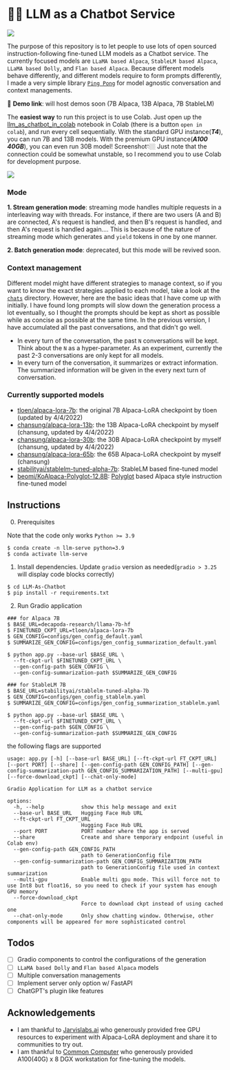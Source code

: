 # 💬🚀 LLM as a Chatbot Service

![](https://github.com/deep-diver/LLM-As-Chatbot/blob/main/assets/preview.png?raw=true)

The purpose of this repository is to let people to use lots of open sourced instruction-following fine-tuned LLM models as a Chatbot service. The currently focused models are `LLaMA based Alpaca`, `StableLM based Alpaca`, `LLaMA based Dolly`, and `Flan based Alpaca`. Because different models behave differently, and different models require to form prompts differently, I made a very simple library [`Ping Pong`](https://github.com/deep-diver/PingPong) for model agnostic conversation and context managements.

🔗 **Demo link**: will host demos soon (7B Alpaca, 13B Alpaca, 7B StableLM)

The **easiest way** to run this project is to use Colab. Just open up the [llm_as_chatbot_in_colab](https://github.com/deep-diver/Alpaca-LoRA-Serve/blob/main/notebooks/llm_as_chatbot_in_colab.ipynb) notebook in Colab (there is a button `open in colab`), and run every cell sequentially. With the standard GPU instance(___T4___), you can run 7B and 13B models. With the premium GPU instance(___A100 40GB___), you can even run 30B model! Screenshot👇🏼 Just note that the connection could be somewhat unstable, so I recommend you to use Colab for development purpose.

![](https://i.ibb.co/hZ3771L/Screen-Shot-2023-03-22-at-9-36-15-PM.png)

### Mode

**1. Stream generation mode**: streaming mode handles multiple requests in a interleaving way with threads. For instance, if there are two users (A and B) are connected, A's request is handled, and then B's request is handled, and then A's request is handled again.... This is because of the nature of streaming mode which generates and `yield` tokens in one by one manner. 

**2. Batch generation mode**: deprecated, but this mode will be revived soon.

### Context management

Different model might have different strategies to manage context, so if you want to know the exact strategies applied to each model, take a look at the [`chats`](https://github.com/deep-diver/LLM-As-Chatbot/tree/main/chats) directory. However, here are the basic ideas that I have come up with initially. I have found long prompts will slow down the generation process a lot eventually, so I thought the prompts should be kept as short as possible while as concise as possible at the same time. In the previous version, I have accumulated all the past conversations, and that didn't go well.

- In every turn of the conversation, the past `N` conversations will be kept. Think about the `N` as a hyper-parameter. As an experiment, currently the past 2-3 conversations are only kept for all models.
- In every turn of the conversation, it summarizes or extract information. The summarized information will be given in the every next turn of conversation.

### Currently supported models
  - [tloen/alpaca-lora-7b](https://huggingface.co/tloen/alpaca-lora-7b): the original 7B Alpaca-LoRA checkpoint by tloen (updated by 4/4/2022)
  - [chansung/alpaca-lora-13b](https://huggingface.co/chansung/alpaca-lora-13b): the 13B Alpaca-LoRA checkpoint by myself (chansung, updated by 4/4/2022)
  - [chansung/alpaca-lora-30b](https://huggingface.co/chansung/alpaca-lora-30b): the 30B Alpaca-LoRA checkpoint by myself (chansung, updated by 4/4/2022)
  - [chansung/alpaca-lora-65b](https://huggingface.co/chansung/alpaca-lora-65b): the 65B Alpaca-LoRA checkpoint by myself (chansung)
  - [stabilityai/stablelm-tuned-alpha-7b](https://huggingface.co/stabilityai/stablelm-tuned-alpha-7b): StableLM based fine-tuned model
  - [beomi/KoAlpaca-Polyglot-12.8B](https://huggingface.co/beomi/KoAlpaca-Polyglot-12.8B): [Polyglot](https://github.com/EleutherAI/polyglot) based Alpaca style instruction fine-tuned model
  
## Instructions

0. Prerequisites

Note that the code only works `Python >= 3.9`

```console
$ conda create -n llm-serve python=3.9
$ conda activate llm-serve
```

1. Install dependencies. Update `gradio` version as needed(`gradio > 𝟹.𝟸𝟻` will display code blocks correctly)
```console
$ cd LLM-As-Chatbot
$ pip install -r requirements.txt
```

2. Run Gradio application
```console
### for Alpaca 7B 
$ BASE_URL=decapoda-research/llama-7b-hf
$ FINETUNED_CKPT_URL=tloen/alpaca-lora-7b
$ GEN_CONFIG=configs/gen_config_default.yaml
$ SUMMARIZE_GEN_CONFIG=configs/gen_config_summarization_default.yaml

$ python app.py --base-url $BASE_URL \
  --ft-ckpt-url $FINETUNED_CKPT_URL \
  --gen-config-path $GEN_CONFIG \
  --gen-config-summarization-path $SUMMARIZE_GEN_CONFIG
  
### for StableLM 7B   
$ BASE_URL=stabilityai/stablelm-tuned-alpha-7b
$ GEN_CONFIG=configs/gen_config_stablelm.yaml
$ SUMMARIZE_GEN_CONFIG=configs/gen_config_summarization_stablelm.yaml

$ python app.py --base-url $BASE_URL \
  --ft-ckpt-url $FINETUNED_CKPT_URL \
  --gen-config-path $GEN_CONFIG \
  --gen-config-summarization-path $SUMMARIZE_GEN_CONFIG
```

the following flags are supported

```console
usage: app.py [-h] [--base-url BASE_URL] [--ft-ckpt-url FT_CKPT_URL] [--port PORT] [--share] [--gen-config-path GEN_CONFIG_PATH] [--gen-config-summarization-path GEN_CONFIG_SUMMARIZATION_PATH] [--multi-gpu] [--force-download_ckpt] [--chat-only-mode]

Gradio Application for LLM as a chatbot service

options:
  -h, --help            show this help message and exit
  --base-url BASE_URL   Hugging Face Hub URL
  --ft-ckpt-url FT_CKPT_URL
                        Hugging Face Hub URL
  --port PORT           PORT number where the app is served
  --share               Create and share temporary endpoint (useful in Colab env)
  --gen-config-path GEN_CONFIG_PATH
                        path to GenerationConfig file
  --gen-config-summarization-path GEN_CONFIG_SUMMARIZATION_PATH
                        path to GenerationConfig file used in context summarization
  --multi-gpu           Enable multi gpu mode. This will force not to use Int8 but float16, so you need to check if your system has enough GPU memory
  --force-download_ckpt
                        Force to download ckpt instead of using cached one
  --chat-only-mode      Only show chatting window. Otherwise, other components will be appeared for more sophisticated control
```

## Todos

- [ ] Gradio components to control the configurations of the generation
- [ ] `LLaMA based Dolly` and `Flan based Alpaca` models
- [ ] Multiple conversation managements
- [ ] Implement server only option w/ FastAPI
- [ ] ChatGPT's plugin like features

## Acknowledgements

- I am thankful to [Jarvislabs.ai](https://jarvislabs.ai/) who generously provided free GPU resources to experiment with Alpaca-LoRA deployment and share it to communities to try out.
- I am thankful to [Common Computer](https://comcom.ai/ko/) who generously provided A100(40G) x 8 DGX workstation for fine-tuning the models.
